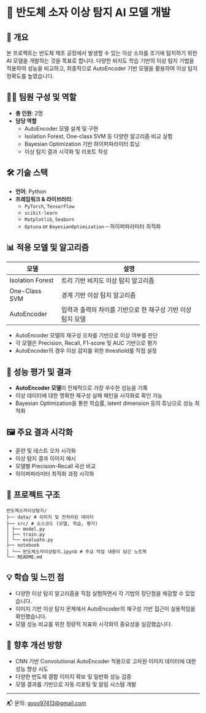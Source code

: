 # 🧠 반도체 소자 이상 탐지 AI 모델 개발

## 📌 개요
본 프로젝트는 반도체 제조 공정에서 발생할 수 있는 이상 소자를 조기에 탐지하기 위한 AI 모델을 개발하는 것을 목표로 합니다. 다양한 비지도 학습 기반의 이상 탐지 기법을 적용하여 성능을 비교하고, 최종적으로 AutoEncoder 기반 모델을 활용하여 이상 탐지 정확도를 높였습니다.

## 🧑‍💻 팀원 구성 및 역할
- **총 인원**: 2명
- **담당 역할**
  - AutoEncoder 모델 설계 및 구현
  - Isolation Forest, One-class SVM 등 다양한 알고리즘 비교 실험
  - Bayesian Optimization 기반 하이퍼파라미터 튜닝
  - 이상 탐지 결과 시각화 및 리포트 작성

## 🛠 기술 스택
- **언어**: Python
- **프레임워크 & 라이브러리**:
  - `PyTorch`, `TensorFlow`
  - `scikit-learn`
  - `Matplotlib`, `Seaborn`
  - `Optuna` or `BayesianOptimization` – 하이퍼파라미터 최적화

## 📊 적용 모델 및 알고리즘

| 모델               | 설명                                                                 |
|--------------------|----------------------------------------------------------------------|
| Isolation Forest   | 트리 기반 비지도 이상 탐지 알고리즘                                  |
| One-Class SVM      | 경계 기반 이상 탐지 알고리즘                                         |
| AutoEncoder        | 입력과 출력의 차이를 기반으로 한 재구성 기반 이상 탐지 모델             |

- AutoEncoder 모델의 재구성 오차를 기반으로 이상 여부를 판단
- 각 모델은 Precision, Recall, F1-score 및 AUC 기반으로 평가
- AutoEncoder의 경우 이상 감지를 위한 threshold를 직접 설정

## 🧪 성능 평가 및 결과
- **AutoEncoder 모델**이 전체적으로 가장 우수한 성능을 기록
- 이상 데이터에 대한 명확한 재구성 실패 패턴을 시각화로 확인 가능
- Bayesian Optimization을 통한 학습률, latent dimension 등의 튜닝으로 성능 최적화

## 🖼️ 주요 결과 시각화
- 훈련 및 테스트 오차 시각화
- 이상 탐지 결과 이미지 예시
- 모델별 Precision-Recall 곡선 비교
- 하이퍼파라미터 최적화 과정 시각화

## 📁 프로젝트 구조
```
반도체소자이상탐지/
├── data/ # 이미지 및 전처리된 데이터
├── src/ # 소스코드 (모델, 학습, 평가)
│ ├── model.py
│ ├── train.py
│ └── evaluate.py
├── notebook
│ └── 반도체소자이상탐지.ipynb # 주요 작업 내용이 담긴 노트북
└── README.md
```

## 💡 학습 및 느낀 점
- 다양한 이상 탐지 알고리즘을 직접 실험하면서 각 기법의 장단점을 체감할 수 있었습니다.
- 이미지 기반 이상 탐지 문제에서 AutoEncoder의 재구성 기반 접근이 실용적임을 확인했습니다.
- 모델 성능 비교를 위한 정량적 지표와 시각화의 중요성을 실감했습니다.

## 🔄 향후 개선 방향
- CNN 기반 Convolutional AutoEncoder 적용으로 고차원 이미지 데이터에 대한 성능 향상 시도
- 다양한 반도체 결함 이미지 확보 및 일반화 성능 검증
- 모델 결과를 기반으로 자동 리포팅 및 알림 시스템 개발

---

📬 문의: gyoo97413@gmail.com
